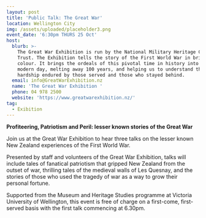 ```yaml
---
layout: post
title: 'Public Talk: The Great War'
location: Wellington City
img: /assets/uploaded/placeholder3.png
event_date: '6:30pm THURS 25 Oct'
host:
  blurb: >-
    The Great War Exhibition is run by the National Military Heritage Charitable
    Trust. The Exhibition tells the story of the First World War in brilliant
    colour. It brings the ordeals of this pivotal time in history into the
    modern day, melting away 100 years, and helping us to understand the
    hardship endured by those served and those who stayed behind.
  email: info@GreatWarExhibition.nz
  name: 'The Great War Exhibition '
  phone: 04 978 2500
  website: 'https://www.greatwarexhibition.nz/'
tag:
  - Exibition
---
```

**Profiteering, Patriotism and Peril: lesser known stories of the Great War**

Join us at the Great War Exhibition to hear three talks on the lesser known New Zealand experiences of the First World War. 

Presented by staff and volunteers of the Great War Exhibition, talks will include tales of fanatical patriotism that gripped New Zealand from the outset of war, thrilling tales of the medieval walls of Les Quesnay, and the stories of those who used the tragedy of war as a way to grow their personal fortune. 

Supported from the Museum and Heritage Studies programme at Victoria University of Wellington, this event is free of charge on a first-come, first-served basis with the first talk commencing at 6.30pm.
